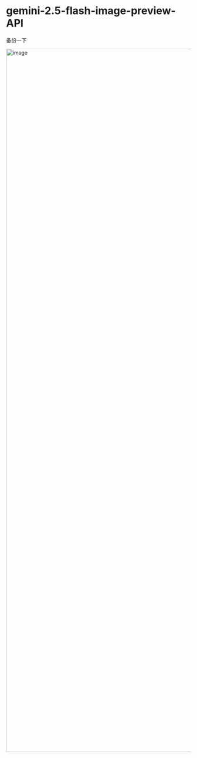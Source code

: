 # gemini-2.5-flash-image-preview-API
备份一下

<img width="3840" height="1919" alt="image" src="https://github.com/user-attachments/assets/3e373830-414d-47bd-9e84-2f1825e2a64e" />
